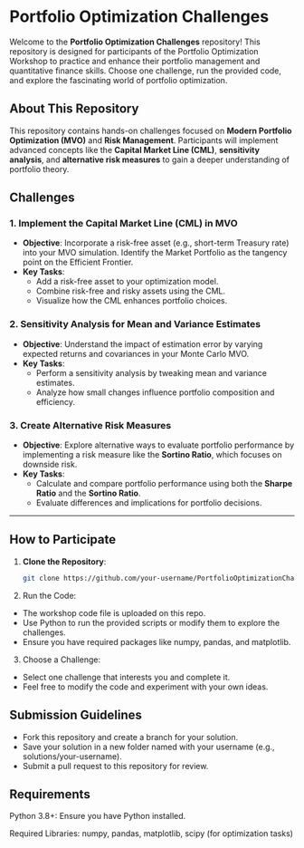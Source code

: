 # Portfolio Optimization Challenges

Welcome to the **Portfolio Optimization Challenges** repository! This repository is designed for participants of the Portfolio Optimization Workshop to practice and enhance their portfolio management and quantitative finance skills. Choose one challenge, run the provided code, and explore the fascinating world of portfolio optimization.



## About This Repository

This repository contains hands-on challenges focused on **Modern Portfolio Optimization (MVO)** and **Risk Management**. Participants will implement advanced concepts like the **Capital Market Line (CML)**, **sensitivity analysis**, and **alternative risk measures** to gain a deeper understanding of portfolio theory.



## Challenges

### 1. Implement the Capital Market Line (CML) in MVO
- **Objective**: Incorporate a risk-free asset (e.g., short-term Treasury rate) into your MVO simulation. Identify the Market Portfolio as the tangency point on the Efficient Frontier.
- **Key Tasks**:
  - Add a risk-free asset to your optimization model.
  - Combine risk-free and risky assets using the CML.
  - Visualize how the CML enhances portfolio choices.

### 2. Sensitivity Analysis for Mean and Variance Estimates
- **Objective**: Understand the impact of estimation error by varying expected returns and covariances in your Monte Carlo MVO.
- **Key Tasks**:
  - Perform a sensitivity analysis by tweaking mean and variance estimates.
  - Analyze how small changes influence portfolio composition and efficiency.

### 3. Create Alternative Risk Measures
- **Objective**: Explore alternative ways to evaluate portfolio performance by implementing a risk measure like the **Sortino Ratio**, which focuses on downside risk.
- **Key Tasks**:
  - Calculate and compare portfolio performance using both the **Sharpe Ratio** and the **Sortino Ratio**.
  - Evaluate differences and implications for portfolio decisions.

---

## How to Participate

1. **Clone the Repository**:
   ```bash
   git clone https://github.com/your-username/PortfolioOptimizationChallenges.git
2.	Run the Code:
- The workshop code file is uploaded on this repo. 
- Use Python to run the provided scripts or modify them to explore the challenges.
- Ensure you have required packages like numpy, pandas, and matplotlib.

3. Choose a Challenge:
- Select one challenge that interests you and complete it.
- Feel free to modify the code and experiment with your own ideas.

## Submission Guidelines 

- Fork this repository and create a branch for your solution.
- Save your solution in a new folder named with your username (e.g., solutions/your-username).
- Submit a pull request to this repository for review.

## Requirements

Python 3.8+: Ensure you have Python installed.

Required Libraries: numpy, pandas, matplotlib, scipy (for optimization tasks)
